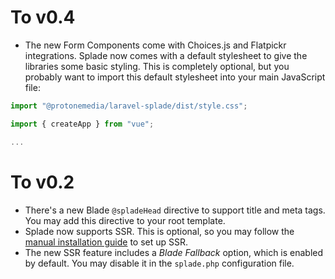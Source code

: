 # To v0.4

* The new Form Components come with Choices.js and Flatpickr integrations. Splade now comes with a default stylesheet to give the libraries some basic styling. This is completely optional, but you probably want to import this default stylesheet into your main JavaScript file:

```js
import "@protonemedia/laravel-splade/dist/style.css";

import { createApp } from "vue";

...
```

# To v0.2

* There's a new Blade `@spladeHead` directive to support title and meta tags. You may add this directive to your root template.
* Splade now supports SSR. This is optional, so you may follow the [manual installation guide](https://splade.dev/docs/ssr) to set up SSR.
* The new SSR feature includes a *Blade Fallback* option, which is enabled by default. You may disable it in the `splade.php` configuration file.
